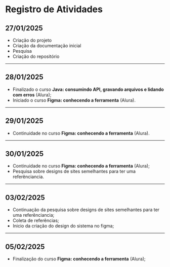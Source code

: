 # Registro de Atividades

## 27/01/2025  

- Criação do projeto  
- Criação da documentação inicial  
- Pesquisa  
- Criação do repositório  


---


## 28/01/2025  

- Finalizado o curso **Java: consumindo API, gravando arquivos e lidando com erros** (Alura);
- Iniciado o curso **Figma: conhecendo a ferramenta** (Alura). 


---


## 29/01/2025

- Continuidade no curso **Figma: conhecendo a ferramenta** (Alura).


---


## 30/01/2025

- Continuidade no curso **Figma: conhecendo a ferramenta** (Alura);
- Pesquisa sobre designs de sites semelhantes para ter uma referênciancia.


---


## 03/02/2025

- Continuação da pesquisa sobre designs de sites semelhantes para ter uma referênciancia;
- Coleta de referências;
- Inicio da criação do design do sistema no figma;


---


## 05/02/2025

- Finalização do curso **Figma: conhecendo a ferramenta** (Alura);
